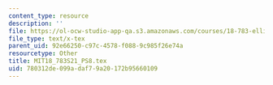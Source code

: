 ```yaml
---
content_type: resource
description: ''
file: https://ol-ocw-studio-app-qa.s3.amazonaws.com/courses/18-783-elliptic-curves-spring-2021/780312de099adaf79a20172b95660109_MIT18_783S21_PS8.tex
file_type: text/x-tex
parent_uid: 92e66250-c97c-4578-f088-9c985f26e74a
resourcetype: Other
title: MIT18_783S21_PS8.tex
uid: 780312de-099a-daf7-9a20-172b95660109
---
```

